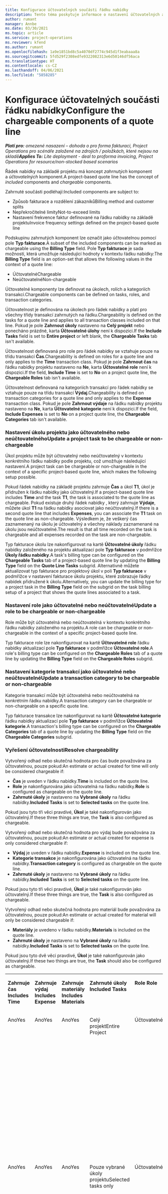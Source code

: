 ```yaml
---
title: Konfigurace účtovatelných součásti řádku nabídky
description: Tento téma poskytuje informace o nastavení účtovatelných a neúčtovatelných komponent na řádku nabídky založeného na projektu.
author: rumant
manager: Annbe
ms.date: 03/30/2021
ms.topic: article
ms.service: project-operations
ms.reviewer: kfend
ms.author: rumant
ms.openlocfilehash: 1a9e1851bd8c5a4070df2774c945d1f3eabaaa8a
ms.sourcegitcommit: 5fd529f2308edfe9322082313e6d50146df56aca
ms.translationtype: HT
ms.contentlocale: cs-CZ
ms.lasthandoff: 04/06/2021
ms.locfileid: "5858285"
---
```

# <a name="configure-the-chargeable-components-of-a-quote-line"></a><span data-ttu-id="de79a-103">Konfigurace účtovatelných součásti řádku nabídky</span><span class="sxs-lookup"><span data-stu-id="de79a-103">Configure the chargeable components of a quote line</span></span> 

<span data-ttu-id="de79a-104">_**Platí pro:** omezené nasazení – dohoda o pro forma fakturaci, Project Operations pro scénáře založené na zdrojích / položkách, které nejsou na skladě_</span><span class="sxs-lookup"><span data-stu-id="de79a-104">_**Applies To:** Lite deployment - deal to proforma invoicing, Project Operations for resource/non-stocked based scenarios_</span></span>

<span data-ttu-id="de79a-105">Řádek nabídky na základě projektu má koncept *zahrnutých* komponent a *účtovatelných* komponent.</span><span class="sxs-lookup"><span data-stu-id="de79a-105">A project-based quote line has the concept of *included* components and *chargeable* components.</span></span>

<span data-ttu-id="de79a-106">Zahrnuté součásti podléhají:</span><span class="sxs-lookup"><span data-stu-id="de79a-106">Included components are subject to:</span></span>

  - <span data-ttu-id="de79a-107">Způsob fakturace a rozdělení zákazníků</span><span class="sxs-lookup"><span data-stu-id="de79a-107">Billing method and customer splits</span></span>
  - <span data-ttu-id="de79a-108">Nepřekročitelné limity</span><span class="sxs-lookup"><span data-stu-id="de79a-108">Not-to-exceed limits</span></span> 
  - <span data-ttu-id="de79a-109">Nastavení frekvence faktur definované na řádku nabídky na základě projektu</span><span class="sxs-lookup"><span data-stu-id="de79a-109">Invoice frequency settings defined on the project-based quote line</span></span>

<span data-ttu-id="de79a-110">Podskupinu zahrnutých komponent lze označit jako účtovatelnou pomocí pole **Typ fakturace**.</span><span class="sxs-lookup"><span data-stu-id="de79a-110">A subset of the included components can be marked as chargeable using the **Billing Type** field.</span></span> <span data-ttu-id="de79a-111">Pole **Typ fakturace** je sada možností, která umožňuje následující hodnoty v kontextu řádku nabídky:</span><span class="sxs-lookup"><span data-stu-id="de79a-111">The **Billing Type** field is an option-set that allows the following values in the context of a quote line:</span></span>

  - <span data-ttu-id="de79a-112">Účtovatelné</span><span class="sxs-lookup"><span data-stu-id="de79a-112">Chargeable</span></span>
  - <span data-ttu-id="de79a-113">Neúčtovatelné</span><span class="sxs-lookup"><span data-stu-id="de79a-113">Non-chargeable</span></span>

<span data-ttu-id="de79a-114">Účtovatelné komponenty lze definovat na úkolech, rolích a kategoriích transakcí.</span><span class="sxs-lookup"><span data-stu-id="de79a-114">Chargeable components can be defined on tasks, roles, and transaction categories.</span></span>

<span data-ttu-id="de79a-115">Účtovatelnost je definována na úkolech pro řádek nabídky a platí pro všechny třídy transakcí zahrnutých na řádku.</span><span class="sxs-lookup"><span data-stu-id="de79a-115">Chargeability is defined on the tasks for a quote line and applies to all transaction classes included on that line.</span></span> <span data-ttu-id="de79a-116">Pokud je pole **Zahrnout úkoly** nastaveno na **Celý projekt** nebo ponecháno prázdné, karta **Účtovatelné úlohy** není k dispozici.</span><span class="sxs-lookup"><span data-stu-id="de79a-116">If the **Include Tasks** field is set to **Entire project** or left blank, the **Chargeable Tasks** tab isn't available.</span></span>

<span data-ttu-id="de79a-117">Účtovatelnost definovaná pro role pro řádek nabídky se vztahuje pouze na třídu transakcí **Čas**.</span><span class="sxs-lookup"><span data-stu-id="de79a-117">Chargeability is defined on roles for a quote line and only applies to the **Time** transaction class.</span></span> <span data-ttu-id="de79a-118">Pokud je pole **Zahrnout čas** na řádku nabídky projektu nastaveno na **Ne**, karta **Účtovatelné role** není k dispozici.</span><span class="sxs-lookup"><span data-stu-id="de79a-118">If the field, **Include Time** is set to **No** on a project quote line, the **Chargeable Roles** tab isn't available.</span></span>

<span data-ttu-id="de79a-119">Účtovatelnost definovaná na kategoriích transakcí pro řádek nabídky se vztahuje pouze na třídu transakcí **Výdaj**.</span><span class="sxs-lookup"><span data-stu-id="de79a-119">Chargeability is defined on transaction categories for a  quote line and only applies to the **Expense** transaction class.</span></span> <span data-ttu-id="de79a-120">Pokud je pole **Zahrnout výdaje** na řádku nabídky projektu nastaveno na **Ne**, karta **Účtovatelné kategorie** není k dispozici.</span><span class="sxs-lookup"><span data-stu-id="de79a-120">If the field, **Include Expenses** is set to **No** on a project quote line, the **Chargeable Categories** tab isn't available.</span></span>

### <a name="update-a-project-task-to-be-chargeable-or-non-chargeable"></a><span data-ttu-id="de79a-121">Nastavení úkolu projektu jako účtovatelného nebo neúčtovatelného</span><span class="sxs-lookup"><span data-stu-id="de79a-121">Update a project task to be chargeable or non-chargeable</span></span>

<span data-ttu-id="de79a-122">Úkol projektu může být účtovatelný nebo neúčtovatelný v kontextu konkrétního řádku nabídky podle projektu, což umožňuje následující nastavení.</span><span class="sxs-lookup"><span data-stu-id="de79a-122">A project task can be chargeable or non-chargeable in the context of a specific project-based quote line, which makes the following setup possible.</span></span>

<span data-ttu-id="de79a-123">Pokud řádek nabídky na základě projektu zahrnuje **Čas** a úkol **T1**, úkol je přidružen k řádku nabídky jako účtovatelný.</span><span class="sxs-lookup"><span data-stu-id="de79a-123">If a project-based quote line includes **Time** and the task **T1**, the task is associated to the quote line as chargeable.</span></span> <span data-ttu-id="de79a-124">Pokud existuje druhý řádek nabídky , který zahrnuje **Výdaje**, můžete úkol **T1** na řádku nabídky asociovat jako neúčtovatelný.</span><span class="sxs-lookup"><span data-stu-id="de79a-124">If there is a second quote line that includes **Expenses**, you can associate the **T1** task on the quote line as non-chargeable.</span></span> <span data-ttu-id="de79a-125">Výsledkem je, že veškerý čas zaznamenaný na úkolu je účtovatelný a všechny náklady zaznamenané na úkolu jsou neúčtovatelné.</span><span class="sxs-lookup"><span data-stu-id="de79a-125">The result is that all time recorded on the task is chargeable and all expenses recorded on the task are non-chargeable.</span></span>

<span data-ttu-id="de79a-126">Typ fakturace úkolu lze nakonfigurovat na kartě **Účtovatelné úkoly** řádku nabídky založeného na projektu aktualizací pole **Typ fakturace** v podmřížce **Úkoly řádku nabídky**.</span><span class="sxs-lookup"><span data-stu-id="de79a-126">A task's billing type can be configured on the **Chargeable Tasks** tab of a project-based quote line by updating the **Billing Type** field on the **Quote Line Tasks** subgrid.</span></span> <span data-ttu-id="de79a-127">Alternativně můžete aktualizovat typ fakturace pro projektový úkol v poli **Typ fakturace** v podmřížce v nastavení fakturace úkolu projektu, které zobrazuje řádky nabídek přidružené k úkolu.</span><span class="sxs-lookup"><span data-stu-id="de79a-127">Alternatively, you can update the billing type for a project task in the **Billing Type** field on the subgrid on the task billing setup of a project that shows the quote lines associated to a task.</span></span>

### <a name="update-a-role-to-be-chargeable-or-non-chargeable"></a><span data-ttu-id="de79a-128">Nastavení role jako účtovatelné nebo neúčtovatelné</span><span class="sxs-lookup"><span data-stu-id="de79a-128">Update a role to be chargeable or non-chargeable</span></span>

<span data-ttu-id="de79a-129">Role může být účtovatelná nebo neúčtovatelná v kontextu konkrétního řádku nabídky založeného na projektu.</span><span class="sxs-lookup"><span data-stu-id="de79a-129">A role can be chargeable or non-chargeable in the context of a specific project-based quote line.</span></span>

<span data-ttu-id="de79a-130">Typ fakturace role lze nakonfigurovat na kartě **Účtovatelné role** řádku nabídky aktualizací pole **Typ fakturace** v podmřížce **Účtovatelné role**.</span><span class="sxs-lookup"><span data-stu-id="de79a-130">A role's billing type can be configured on the **Chargeable Roles** tab of a quote line by updating the **Billing Type** field on the **Chargeable Roles** subgrid.</span></span>

### <a name="update-a-transaction-category-to-be-chargeable-or-non-chargeable"></a><span data-ttu-id="de79a-131">Nastavení kategorie transakcí jako účtovatelné nebo neúčtovatelné</span><span class="sxs-lookup"><span data-stu-id="de79a-131">Update a transaction category to be chargeable or non-chargeable</span></span>

<span data-ttu-id="de79a-132">Kategorie transakcí může být účtovatelná nebo neúčtovatelná na konkrétním řádku nabídky.</span><span class="sxs-lookup"><span data-stu-id="de79a-132">A transaction category can be chargeable or non-chargeable on a specific quote line.</span></span>

<span data-ttu-id="de79a-133">Typ fakturace transakce lze nakonfigurovat na kartě **Účtovatelné kategorie** řádku nabídky aktualizací pole **Typ fakturace** v podmřížce **Účtovatelné kategorie**.</span><span class="sxs-lookup"><span data-stu-id="de79a-133">A transaction's billing type can be configured on the **Chargeable Categories** tab of a quote line by updating the **Billing Type** field on the **Chargeable Categories** subgrid.</span></span>

### <a name="resolve-chargeability"></a><span data-ttu-id="de79a-134">Vyřešení účtovatelnosti</span><span class="sxs-lookup"><span data-stu-id="de79a-134">Resolve chargeability</span></span>
<span data-ttu-id="de79a-135">Vytvořený odhad nebo skutečná hodnota pro čas bude považována za účtovatelnou, pouze pokud:</span><span class="sxs-lookup"><span data-stu-id="de79a-135">An estimate or actual created for time will only be considered chargeable if:</span></span>

   - <span data-ttu-id="de79a-136">**Čas** je uveden v řádku nabídky.</span><span class="sxs-lookup"><span data-stu-id="de79a-136">**Time** is included on the quote line.</span></span>
   - <span data-ttu-id="de79a-137">**Role** je nakonfigurována jako účtovatelná na řádku nabídky.</span><span class="sxs-lookup"><span data-stu-id="de79a-137">**Role** is configured as chargeable on the quote line.</span></span>
   - <span data-ttu-id="de79a-138">**Zahrnuté úkoly** je nastaveno na **Vybrané úkoly** na řádku nabídky.</span><span class="sxs-lookup"><span data-stu-id="de79a-138">**Included Tasks** is set to **Selected tasks** on the quote line.</span></span> 

<span data-ttu-id="de79a-139">Pokud jsou tyto tři věci pravdivé, **Úkol** je také nakonfigurován jako účtovatelný.</span><span class="sxs-lookup"><span data-stu-id="de79a-139">If these three things are true, the **Task** is also configured as chargeable.</span></span> 

<span data-ttu-id="de79a-140">Vytvořený odhad nebo skutečná hodnota pro výdaj bude považována za účtovatelnou, pouze pokud:</span><span class="sxs-lookup"><span data-stu-id="de79a-140">An estimate or actual created for expense is only considered chargeable if:</span></span> 

   - <span data-ttu-id="de79a-141">**Výdaj** je uveden v řádku nabídky.</span><span class="sxs-lookup"><span data-stu-id="de79a-141">**Expense** is included on the quote line.</span></span>
   - <span data-ttu-id="de79a-142">**Kategorie transakce** je nakonfigurována jako účtovatelná na řádku nabídky.</span><span class="sxs-lookup"><span data-stu-id="de79a-142">**Transaction category** is configured as chargeable on the quote line.</span></span>
   - <span data-ttu-id="de79a-143">**Zahrnuté úkoly** je nastaveno na **Vybrané úkoly** na řádku nabídky.</span><span class="sxs-lookup"><span data-stu-id="de79a-143">**Included Tasks** is set to **Selected tasks** on the quote line.</span></span>

<span data-ttu-id="de79a-144">Pokud jsou tyto tři věci pravdivé, **Úkol** je také nakonfigurován jako účtovatelný.</span><span class="sxs-lookup"><span data-stu-id="de79a-144">If these three things are true, the **Task** is also configured as chargeable.</span></span> 

<span data-ttu-id="de79a-145">Vytvořený odhad nebo skutečná hodnota pro materiál bude považována za účtovatelnou, pouze pokud:</span><span class="sxs-lookup"><span data-stu-id="de79a-145">An estimate or actual created for material will only be considered chargeable if:</span></span>

   - <span data-ttu-id="de79a-146">**Materiály** je uvedeno v řádku nabídky.</span><span class="sxs-lookup"><span data-stu-id="de79a-146">**Materials** is included on the quote line.</span></span>
   - <span data-ttu-id="de79a-147">**Zahrnuté úkoly** je nastaveno na **Vybrané úkoly** na řádku nabídky.</span><span class="sxs-lookup"><span data-stu-id="de79a-147">**Included Tasks** is set to **Selected tasks** on the quote line.</span></span>

<span data-ttu-id="de79a-148">Pokud jsou tyto dvě věci pravdivé, **Úkol** je také nakonfigurován jako účtovatelný.</span><span class="sxs-lookup"><span data-stu-id="de79a-148">If these two things are true, the **Task** should also be configured as chargeable.</span></span> 


<table border="0" cellspacing="0" cellpadding="0">
    <tbody>
        <tr>
            <td width="70" valign="top">
                <p><span data-ttu-id="de79a-149">
                    <strong>Zahrnuje čas</strong>
                </span><span class="sxs-lookup"><span data-stu-id="de79a-149">
                    <strong>Includes Time</strong>
                </span></span></p>
            </td>
            <td width="78" valign="top">
                <p><span data-ttu-id="de79a-150">
                    <strong>Zahrnuje výdaj</strong>
                    <strong></strong>
                </span><span class="sxs-lookup"><span data-stu-id="de79a-150">
                    <strong>Includes Expense</strong>
                    <strong></strong>
                </span></span></p>
            </td>
            <td width="63" valign="top">
                <p><span data-ttu-id="de79a-151">
                    <strong>Zahrnuje materiály</strong>
                    <strong></strong>
                </span><span class="sxs-lookup"><span data-stu-id="de79a-151">
                    <strong>Includes Materials</strong>
                    <strong></strong>
                </span></span></p>
            </td>
            <td width="75" valign="top">
                <p><span data-ttu-id="de79a-152">
                    <strong>Zahrnuté úkoly</strong>
                    <strong></strong>
                </span><span class="sxs-lookup"><span data-stu-id="de79a-152">
                    <strong>Included Tasks</strong>
                    <strong></strong>
                </span></span></p>
            </td>
            <td width="65" valign="top">
                <p><span data-ttu-id="de79a-153">
                    <strong>Role</strong>
                    <strong></strong>
                </span><span class="sxs-lookup"><span data-stu-id="de79a-153">
                    <strong>Role</strong>
                    <strong></strong>
                </span></span></p>
            </td>
            <td width="70" valign="top">
                <p><span data-ttu-id="de79a-154">
                    <strong>Kategorie</strong>
                    <strong></strong>
                </span><span class="sxs-lookup"><span data-stu-id="de79a-154">
                    <strong>Category</strong>
                    <strong></strong>
                </span></span></p>
            </td>
            <td width="65" valign="top">
                <p><span data-ttu-id="de79a-155">
                    <strong>Úkol</strong>
                    <strong></strong>
                </span><span class="sxs-lookup"><span data-stu-id="de79a-155">
                    <strong>Task</strong>
                    <strong></strong>
                </span></span></p>
            </td>
            <td width="350" valign="top">
                <p><span data-ttu-id="de79a-156">
                    <strong>Dopad účtovatelnosti</strong>
                </span><span class="sxs-lookup"><span data-stu-id="de79a-156">
                    <strong>Chargeability impact</strong>
                </span></span></p>
            </td>
        </tr>
        <tr>
            <td width="70" valign="top">
                <p>
<span data-ttu-id="de79a-157">Ano</span><span class="sxs-lookup"><span data-stu-id="de79a-157">Yes</span></span> </p>
            </td>
            <td width="78" valign="top">
                <p>
<span data-ttu-id="de79a-158">Ano</span><span class="sxs-lookup"><span data-stu-id="de79a-158">Yes</span></span> </p>
            </td>
            <td width="63" valign="top">
                <p>
<span data-ttu-id="de79a-159">Ano</span><span class="sxs-lookup"><span data-stu-id="de79a-159">Yes</span></span> </p>
            </td>
            <td width="75" valign="top">
                <p>
<span data-ttu-id="de79a-160">Celý projekt</span><span class="sxs-lookup"><span data-stu-id="de79a-160">Entire Project</span></span> </p>
            </td>
            <td width="65" valign="top">
                <p>
<span data-ttu-id="de79a-161">Účtovatelné</span><span class="sxs-lookup"><span data-stu-id="de79a-161">Chargeable</span></span> </p>
            </td>
            <td width="70" valign="top">
                <p>
<span data-ttu-id="de79a-162">Účtovatelné</span><span class="sxs-lookup"><span data-stu-id="de79a-162">Chargeable</span></span> </p>
            </td>
            <td width="65" valign="top">
                <p>
<span data-ttu-id="de79a-163">Nelze nastavit</span><span class="sxs-lookup"><span data-stu-id="de79a-163">Cannot be set</span></span> </p>
            </td>
            <td width="350" valign="top">
                <p>
<span data-ttu-id="de79a-164">Skutečná fakturace na čas: Účtovatelné</span><span class="sxs-lookup"><span data-stu-id="de79a-164">Billing on a time actual: Chargeable</span></span> </p>
                <p>
<span data-ttu-id="de79a-165">Typ fakturace při skutečných výdajích: Účtovatelné</span><span class="sxs-lookup"><span data-stu-id="de79a-165">Billing type on expense actual: Chargeable</span></span> </p>
                <p>
<span data-ttu-id="de79a-166">Typ fakturace na skutečnou hodnotu materiálu: účtovatelná</span><span class="sxs-lookup"><span data-stu-id="de79a-166">Billing type on material actual: Chargeable</span></span> </p>
            </td>
        </tr>
        <tr>
            <td width="70" valign="top">
                <p>
<span data-ttu-id="de79a-167">Ano</span><span class="sxs-lookup"><span data-stu-id="de79a-167">Yes</span></span> </p>
            </td>
            <td width="78" valign="top">
                <p>
<span data-ttu-id="de79a-168">Ano</span><span class="sxs-lookup"><span data-stu-id="de79a-168">Yes</span></span> </p>
            </td>
            <td width="63" valign="top">
                <p>
<span data-ttu-id="de79a-169">Ano</span><span class="sxs-lookup"><span data-stu-id="de79a-169">Yes</span></span> </p>
            </td>
            <td width="75" valign="top">
                <p>
<span data-ttu-id="de79a-170">Pouze vybrané úkoly projektu</span><span class="sxs-lookup"><span data-stu-id="de79a-170">Selected tasks only</span></span> </p>
            </td>
            <td width="65" valign="top">
                <p>
<span data-ttu-id="de79a-171">Účtovatelné</span><span class="sxs-lookup"><span data-stu-id="de79a-171">Chargeable</span></span> </p>
            </td>
            <td width="70" valign="top">
                <p>
<span data-ttu-id="de79a-172">Účtovatelné</span><span class="sxs-lookup"><span data-stu-id="de79a-172">Chargeable</span></span> </p>
            </td>
            <td width="65" valign="top">
                <p>
<span data-ttu-id="de79a-173">Účtovatelné</span><span class="sxs-lookup"><span data-stu-id="de79a-173">Chargeable</span></span> </p>
            </td>
            <td width="350" valign="top">
                <p>
<span data-ttu-id="de79a-174">Skutečná fakturace na čas: Účtovatelné</span><span class="sxs-lookup"><span data-stu-id="de79a-174">Billing on a time actual: Chargeable</span></span> </p>
                <p>
<span data-ttu-id="de79a-175">Typ fakturace při skutečných výdajích: Účtovatelné</span><span class="sxs-lookup"><span data-stu-id="de79a-175">Billing type on expense actual: Chargeable</span></span> </p>
                <p>
<span data-ttu-id="de79a-176">Typ fakturace na skutečnou hodnotu materiálu: účtovatelná</span><span class="sxs-lookup"><span data-stu-id="de79a-176">Billing type on material actual: Chargeable</span></span> </p>
            </td>
        </tr>
        <tr>
            <td width="70" valign="top">
                <p>
<span data-ttu-id="de79a-177">Ano</span><span class="sxs-lookup"><span data-stu-id="de79a-177">Yes</span></span> </p>
            </td>
            <td width="78" valign="top">
                <p>
<span data-ttu-id="de79a-178">Ano</span><span class="sxs-lookup"><span data-stu-id="de79a-178">Yes</span></span> </p>
            </td>
            <td width="63" valign="top">
                <p>
<span data-ttu-id="de79a-179">Ano</span><span class="sxs-lookup"><span data-stu-id="de79a-179">Yes</span></span> </p>
            </td>
            <td width="75" valign="top">
                <p>
<span data-ttu-id="de79a-180">Pouze vybrané úkoly projektu</span><span class="sxs-lookup"><span data-stu-id="de79a-180">Selected tasks only</span></span> </p>
            </td>
            <td width="65" valign="top">
                <p><span data-ttu-id="de79a-181">
                    <strong>Neúčtovatelné</strong>
                </span><span class="sxs-lookup"><span data-stu-id="de79a-181">
                    <strong>Non - Chargeable</strong>
                </span></span></p>
            </td>
            <td width="70" valign="top">
                <p>
<span data-ttu-id="de79a-182">Účtovatelné</span><span class="sxs-lookup"><span data-stu-id="de79a-182">Chargeable</span></span> </p>
            </td>
            <td width="65" valign="top">
                <p>
<span data-ttu-id="de79a-183">Účtovatelné</span><span class="sxs-lookup"><span data-stu-id="de79a-183">Chargeable</span></span> </p>
            </td>
            <td width="350" valign="top">
                <p>
<span data-ttu-id="de79a-184">Skutečná fakturace na čas: <strong>Neúčtovatelná</strong>
                </span><span class="sxs-lookup"><span data-stu-id="de79a-184">Billing on a time actual: <strong>Non-Chargeable</strong>
                </span></span></p>
                <p>
<span data-ttu-id="de79a-185">Typ fakturace při skutečných výdajích: Účtovatelné</span><span class="sxs-lookup"><span data-stu-id="de79a-185">Billing type on expense actual: Chargeable</span></span> </p>
                <p>
<span data-ttu-id="de79a-186">Typ fakturace na skutečnou hodnotu materiálu: účtovatelná</span><span class="sxs-lookup"><span data-stu-id="de79a-186">Billing type on material actual: Chargeable</span></span> </p>
            </td>
        </tr>
        <tr>
            <td width="70" valign="top">
                <p>
<span data-ttu-id="de79a-187">Ano</span><span class="sxs-lookup"><span data-stu-id="de79a-187">Yes</span></span> </p>
            </td>
            <td width="78" valign="top">
                <p>
<span data-ttu-id="de79a-188">Ano</span><span class="sxs-lookup"><span data-stu-id="de79a-188">Yes</span></span> </p>
            </td>
            <td width="63" valign="top">
                <p>
<span data-ttu-id="de79a-189">Ano</span><span class="sxs-lookup"><span data-stu-id="de79a-189">Yes</span></span> </p>
            </td>
            <td width="75" valign="top">
                <p>
<span data-ttu-id="de79a-190">Pouze vybrané úkoly projektu</span><span class="sxs-lookup"><span data-stu-id="de79a-190">Selected tasks only</span></span> </p>
            </td>
            <td width="65" valign="top">
                <p>
<span data-ttu-id="de79a-191">Účtovatelné</span><span class="sxs-lookup"><span data-stu-id="de79a-191">Chargeable</span></span> </p>
            </td>
            <td width="70" valign="top">
                <p>
<span data-ttu-id="de79a-192">Účtovatelné</span><span class="sxs-lookup"><span data-stu-id="de79a-192">Chargeable</span></span> </p>
            </td>
            <td width="65" valign="top">
                <p><span data-ttu-id="de79a-193">
                    <strong>Neúčtovatelné</strong>
                </span><span class="sxs-lookup"><span data-stu-id="de79a-193">
                    <strong>Non-Chargeable</strong>
                </span></span></p>
            </td>
            <td width="350" valign="top">
                <p>
<span data-ttu-id="de79a-194">Skutečná fakturace na čas: <strong>Neúčtovatelná</strong>
                </span><span class="sxs-lookup"><span data-stu-id="de79a-194">Billing on a time actual: <strong>Non-Chargeable</strong>
                </span></span></p>
                <p>
<span data-ttu-id="de79a-195">Typ fakturace při skutečných výdajích: <strong>Neúčtovatelné</strong>
                </span><span class="sxs-lookup"><span data-stu-id="de79a-195">Billing type on expense actual: <strong>Non-Chargeable</strong>
                </span></span></p>
                <p>
<span data-ttu-id="de79a-196">Typ fakturace při skutečném materiálu: <strong>Neúčtovatelné</strong>
                </span><span class="sxs-lookup"><span data-stu-id="de79a-196">Billing type on material actual: <strong>Non-Chargeable</strong>
                </span></span></p>
            </td>
        </tr>
        <tr>
            <td width="70" valign="top">
                <p>
<span data-ttu-id="de79a-197">Ano</span><span class="sxs-lookup"><span data-stu-id="de79a-197">Yes</span></span> </p>
            </td>
            <td width="78" valign="top">
                <p>
<span data-ttu-id="de79a-198">Ano</span><span class="sxs-lookup"><span data-stu-id="de79a-198">Yes</span></span> </p>
            </td>
            <td width="63" valign="top">
                <p>
<span data-ttu-id="de79a-199">Ano</span><span class="sxs-lookup"><span data-stu-id="de79a-199">Yes</span></span> </p>
            </td>
            <td width="75" valign="top">
                <p>
<span data-ttu-id="de79a-200">Pouze vybrané úkoly projektu</span><span class="sxs-lookup"><span data-stu-id="de79a-200">Selected tasks only</span></span> </p>
            </td>
            <td width="65" valign="top">
                <p><span data-ttu-id="de79a-201">
                    <strong>Neúčtovatelné</strong>
                </span><span class="sxs-lookup"><span data-stu-id="de79a-201">
                    <strong>Non-Chargeable</strong>
                </span></span></p>
            </td>
            <td width="70" valign="top">
                <p>
<span data-ttu-id="de79a-202">Účtovatelné</span><span class="sxs-lookup"><span data-stu-id="de79a-202">Chargeable</span></span> </p>
            </td>
            <td width="65" valign="top">
                <p><span data-ttu-id="de79a-203">
                    <strong>Neúčtovatelné</strong>
                </span><span class="sxs-lookup"><span data-stu-id="de79a-203">
                    <strong>Non- Chargeable</strong>
                </span></span></p>
            </td>
            <td width="350" valign="top">
                <p>
<span data-ttu-id="de79a-204">Skutečná fakturace na čas: <strong>Neúčtovatelná</strong>
                </span><span class="sxs-lookup"><span data-stu-id="de79a-204">Billing on a time actual: <strong>Non-Chargeable</strong>
                </span></span></p>
                <p>
<span data-ttu-id="de79a-205">Typ fakturace při skutečných výdajích: <strong>Neúčtovatelné</strong>
                </span><span class="sxs-lookup"><span data-stu-id="de79a-205">Billing type on expense actual: <strong>Non-Chargeable</strong>
                </span></span></p>
                <p>
<span data-ttu-id="de79a-206">Typ fakturace při skutečném materiálu: <strong>Neúčtovatelné</strong>
                </span><span class="sxs-lookup"><span data-stu-id="de79a-206">Billing type on material actual: <strong> Non-Chargeable</strong>
                </span></span></p>
            </td>
        </tr>
        <tr>
            <td width="70" valign="top">
                <p>
<span data-ttu-id="de79a-207">Ano</span><span class="sxs-lookup"><span data-stu-id="de79a-207">Yes</span></span> </p>
            </td>
            <td width="78" valign="top">
                <p>
<span data-ttu-id="de79a-208">Ano</span><span class="sxs-lookup"><span data-stu-id="de79a-208">Yes</span></span> </p>
            </td>
            <td width="63" valign="top">
                <p>
<span data-ttu-id="de79a-209">Ano</span><span class="sxs-lookup"><span data-stu-id="de79a-209">Yes</span></span> </p>
            </td>
            <td width="75" valign="top">
                <p>
<span data-ttu-id="de79a-210">Pouze vybrané úkoly projektu</span><span class="sxs-lookup"><span data-stu-id="de79a-210">Selected tasks only</span></span> </p>
            </td>
            <td width="65" valign="top">
                <p><span data-ttu-id="de79a-211">
                    <strong>Neúčtovatelné</strong>
                </span><span class="sxs-lookup"><span data-stu-id="de79a-211">
                    <strong>Non-Chargeable</strong>
                </span></span></p>
            </td>
            <td width="70" valign="top">
                <p><span data-ttu-id="de79a-212">
                    <strong>Neúčtovatelné</strong>
                </span><span class="sxs-lookup"><span data-stu-id="de79a-212">
                    <strong>Non-Chargeable</strong>
                </span></span></p>
            </td>
            <td width="65" valign="top">
                <p>
<span data-ttu-id="de79a-213">Účtovatelné</span><span class="sxs-lookup"><span data-stu-id="de79a-213">Chargeable</span></span> </p>
            </td>
            <td width="350" valign="top">
                <p>
<span data-ttu-id="de79a-214">Skutečná fakturace na čas: <strong>Neúčtovatelná</strong>
                </span><span class="sxs-lookup"><span data-stu-id="de79a-214">Billing on a time actual: <strong>Non-Chargeable</strong>
                </span></span></p>
                <p>
<span data-ttu-id="de79a-215">Typ fakturace při skutečných výdajích: <strong>Neúčtovatelné</strong>
                </span><span class="sxs-lookup"><span data-stu-id="de79a-215">Billing type on expense actual: <strong> Non-Chargeable</strong>
                </span></span></p>
                <p>
<span data-ttu-id="de79a-216">Typ fakturace na skutečnou hodnotu materiálu: účtovatelná</span><span class="sxs-lookup"><span data-stu-id="de79a-216">Billing type on material actual: Chargeable</span></span> </p>
            </td>
        </tr>
        <tr>
            <td width="70" valign="top">
                <p><span data-ttu-id="de79a-217">
                    <strong>No</strong>
                </span><span class="sxs-lookup"><span data-stu-id="de79a-217">
                    <strong>No</strong>
                </span></span></p>
            </td>
            <td width="78" valign="top">
                <p>
<span data-ttu-id="de79a-218">Ano</span><span class="sxs-lookup"><span data-stu-id="de79a-218">Yes</span></span> </p>
            </td>
            <td width="63" valign="top">
                <p>
<span data-ttu-id="de79a-219">Ano</span><span class="sxs-lookup"><span data-stu-id="de79a-219">Yes</span></span> </p>
            </td>
            <td width="75" valign="top">
                <p>
<span data-ttu-id="de79a-220">Celý projekt</span><span class="sxs-lookup"><span data-stu-id="de79a-220">Entire Project</span></span> </p>
            </td>
            <td width="65" valign="top">
                <p>
<span data-ttu-id="de79a-221">Nelze nastavit</span><span class="sxs-lookup"><span data-stu-id="de79a-221">Cannot be set</span></span> </p>
            </td>
            <td width="70" valign="top">
                <p><span data-ttu-id="de79a-222">
                    <strong>Účtovatelné</strong>
                </span><span class="sxs-lookup"><span data-stu-id="de79a-222">
                    <strong>Chargeable</strong>
                </span></span></p>
            </td>
            <td width="65" valign="top">
                <p>
<span data-ttu-id="de79a-223">Nelze nastavit</span><span class="sxs-lookup"><span data-stu-id="de79a-223">Cannot be set</span></span> </p>
            </td>
            <td width="350" valign="top">
                <p>
<span data-ttu-id="de79a-224">Skutečná fakturace na čas: <strong>Není k dispozici</strong>
                </span><span class="sxs-lookup"><span data-stu-id="de79a-224">Billing on a time actual: <strong>Not available</strong>
                </span></span></p>
                <p>
<span data-ttu-id="de79a-225">Typ fakturace při skutečných výdajích: Účtovatelné</span><span class="sxs-lookup"><span data-stu-id="de79a-225">Billing type on expense actual: Chargeable</span></span> </p>
                <p>
<span data-ttu-id="de79a-226">Typ fakturace na skutečnou hodnotu materiálu: účtovatelná</span><span class="sxs-lookup"><span data-stu-id="de79a-226">Billing type on material actual: Chargeable</span></span> </p>
            </td>
        </tr>
        <tr>
            <td width="70" valign="top">
                <p><span data-ttu-id="de79a-227">
                    <strong>No</strong>
                </span><span class="sxs-lookup"><span data-stu-id="de79a-227">
                    <strong>No</strong>
                </span></span></p>
            </td>
            <td width="78" valign="top">
                <p>
<span data-ttu-id="de79a-228">Ano</span><span class="sxs-lookup"><span data-stu-id="de79a-228">Yes</span></span> </p>
            </td>
            <td width="63" valign="top">
                <p>
<span data-ttu-id="de79a-229">Ano</span><span class="sxs-lookup"><span data-stu-id="de79a-229">Yes</span></span> </p>
            </td>
            <td width="75" valign="top">
                <p>
<span data-ttu-id="de79a-230">Celý projekt</span><span class="sxs-lookup"><span data-stu-id="de79a-230">Entire Project</span></span> </p>
            </td>
            <td width="65" valign="top">
                <p>
<span data-ttu-id="de79a-231">Nelze nastavit</span><span class="sxs-lookup"><span data-stu-id="de79a-231">Cannot be set</span></span> </p>
            </td>
            <td width="70" valign="top">
                <p><span data-ttu-id="de79a-232">
                    <strong>Neúčtovatelné</strong>
                </span><span class="sxs-lookup"><span data-stu-id="de79a-232">
                    <strong>Non-Chargeable</strong>
                </span></span></p>
            </td>
            <td width="65" valign="top">
                <p>
<span data-ttu-id="de79a-233">Nelze nastavit</span><span class="sxs-lookup"><span data-stu-id="de79a-233">Cannot be set</span></span> </p>
            </td>
            <td width="350" valign="top">
                <p>
<span data-ttu-id="de79a-234">Skutečná fakturace na čas: <strong>Není k dispozici</strong>
                </span><span class="sxs-lookup"><span data-stu-id="de79a-234">Billing on a time actual: <strong>Not available</strong>
                </span></span></p>
                <p>
<span data-ttu-id="de79a-235">Typ fakturace při skutečných výdajích: <strong>Neúčtovatelné</strong>
                </span><span class="sxs-lookup"><span data-stu-id="de79a-235">Billing type on expense actual: <strong> Non-chargeable</strong>
                </span></span></p>
                <p>
<span data-ttu-id="de79a-236">Typ fakturace na skutečnou hodnotu materiálu: účtovatelná</span><span class="sxs-lookup"><span data-stu-id="de79a-236">Billing type on material actual: Chargeable</span></span> </p>
            </td>
        </tr>
        <tr>
            <td width="70" valign="top">
                <p>
<span data-ttu-id="de79a-237">Ano</span><span class="sxs-lookup"><span data-stu-id="de79a-237">Yes</span></span> </p>
            </td>
            <td width="78" valign="top">
                <p><span data-ttu-id="de79a-238">
                    <strong>No</strong>
                </span><span class="sxs-lookup"><span data-stu-id="de79a-238">
                    <strong>No</strong>
                </span></span></p>
            </td>
            <td width="63" valign="top">
                <p>
<span data-ttu-id="de79a-239">Ano</span><span class="sxs-lookup"><span data-stu-id="de79a-239">Yes</span></span> </p>
            </td>
            <td width="75" valign="top">
                <p>
<span data-ttu-id="de79a-240">Celý projekt</span><span class="sxs-lookup"><span data-stu-id="de79a-240">Entire Project</span></span> </p>
            </td>
            <td width="65" valign="top">
                <p>
<span data-ttu-id="de79a-241">Účtovatelné</span><span class="sxs-lookup"><span data-stu-id="de79a-241">Chargeable</span></span> </p>
            </td>
            <td width="70" valign="top">
                <p>
<span data-ttu-id="de79a-242">Nelze nastavit</span><span class="sxs-lookup"><span data-stu-id="de79a-242">Cannot be set</span></span> </p>
            </td>
            <td width="65" valign="top">
                <p>
<span data-ttu-id="de79a-243">Nelze nastavit</span><span class="sxs-lookup"><span data-stu-id="de79a-243">Cannot be set</span></span> </p>
            </td>
            <td width="350" valign="top">
                <p>
<span data-ttu-id="de79a-244">Skutečná fakturace na čas: Účtovatelné</span><span class="sxs-lookup"><span data-stu-id="de79a-244">Billing on a time actual: Chargeable</span></span> </p>
                <p>
<span data-ttu-id="de79a-245">Typ fakturace při skutečných výdajích: <strong>Není k dispozici</strong>
                </span><span class="sxs-lookup"><span data-stu-id="de79a-245">Billing type on expense actual:<strong> Not available</strong>
                </span></span></p>
                <p>
<span data-ttu-id="de79a-246">Typ fakturace na skutečnou hodnotu materiálu: účtovatelná</span><span class="sxs-lookup"><span data-stu-id="de79a-246">Billing type on material actual: Chargeable</span></span> </p>
            </td>
        </tr>
        <tr>
            <td width="70" valign="top">
                <p>
<span data-ttu-id="de79a-247">Ano</span><span class="sxs-lookup"><span data-stu-id="de79a-247">Yes</span></span> </p>
            </td>
            <td width="78" valign="top">
                <p><span data-ttu-id="de79a-248">
                    <strong>No</strong>
                </span><span class="sxs-lookup"><span data-stu-id="de79a-248">
                    <strong>No</strong>
                </span></span></p>
            </td>
            <td width="63" valign="top">
                <p>
<span data-ttu-id="de79a-249">Ano</span><span class="sxs-lookup"><span data-stu-id="de79a-249">Yes</span></span> </p>
            </td>
            <td width="75" valign="top">
                <p>
<span data-ttu-id="de79a-250">Celý projekt</span><span class="sxs-lookup"><span data-stu-id="de79a-250">Entire Project</span></span> </p>
            </td>
            <td width="65" valign="top">
                <p><span data-ttu-id="de79a-251">
                    <strong>Neúčtovatelné</strong>
                </span><span class="sxs-lookup"><span data-stu-id="de79a-251">
                    <strong>Non-Chargeable</strong>
                </span></span></p>
            </td>
            <td width="70" valign="top">
                <p>
<span data-ttu-id="de79a-252">Nelze nastavit</span><span class="sxs-lookup"><span data-stu-id="de79a-252">Cannot be set</span></span> </p>
            </td>
            <td width="65" valign="top">
                <p>
<span data-ttu-id="de79a-253">Nelze nastavit</span><span class="sxs-lookup"><span data-stu-id="de79a-253">Cannot be set</span></span> </p>
            </td>
            <td width="350" valign="top">
                <p>
<span data-ttu-id="de79a-254">Skutečná fakturace na čas: <strong>Neúčtovatelná</strong>
                </span><span class="sxs-lookup"><span data-stu-id="de79a-254">Billing on a time actual: <strong>Non-chargeable </strong>
                </span></span></p>
                <p>
<span data-ttu-id="de79a-255">Typ fakturace při skutečných výdajích: <strong>Není k dispozici</strong>
                </span><span class="sxs-lookup"><span data-stu-id="de79a-255">Billing type on expense actual:<strong> Not available</strong>
                </span></span></p>
                <p>
<span data-ttu-id="de79a-256">Typ fakturace na skutečnou hodnotu materiálu: účtovatelná</span><span class="sxs-lookup"><span data-stu-id="de79a-256">Billing type on material actual: Chargeable</span></span> </p>
            </td>
        </tr>
        <tr>
            <td width="70" valign="top">
                <p>
<span data-ttu-id="de79a-257">Ano</span><span class="sxs-lookup"><span data-stu-id="de79a-257">Yes</span></span> </p>
            </td>
            <td width="78" valign="top">
                <p>
<span data-ttu-id="de79a-258">Ano</span><span class="sxs-lookup"><span data-stu-id="de79a-258">Yes</span></span> </p>
            </td>
            <td width="63" valign="top">
                <p><span data-ttu-id="de79a-259">
                    <strong>No</strong>
                </span><span class="sxs-lookup"><span data-stu-id="de79a-259">
                    <strong>No</strong>
                </span></span></p>
            </td>
            <td width="75" valign="top">
                <p>
<span data-ttu-id="de79a-260">Celý projekt</span><span class="sxs-lookup"><span data-stu-id="de79a-260">Entire Project</span></span> </p>
            </td>
            <td width="65" valign="top">
                <p>
<span data-ttu-id="de79a-261">Účtovatelné</span><span class="sxs-lookup"><span data-stu-id="de79a-261">Chargeable</span></span> </p>
            </td>
            <td width="70" valign="top">
                <p>
<span data-ttu-id="de79a-262">Účtovatelné</span><span class="sxs-lookup"><span data-stu-id="de79a-262">Chargeable</span></span> </p>
            </td>
            <td width="65" valign="top">
                <p>
<span data-ttu-id="de79a-263">Nelze nastavit</span><span class="sxs-lookup"><span data-stu-id="de79a-263">Cannot be set</span></span> </p>
            </td>
            <td width="350" valign="top">
                <p>
<span data-ttu-id="de79a-264">Skutečná fakturace na čas: Účtovatelné</span><span class="sxs-lookup"><span data-stu-id="de79a-264">Billing on a time actual: Chargeable</span></span> </p>
                <p>
<span data-ttu-id="de79a-265">Typ fakturace při skutečných výdajích: Účtovatelné</span><span class="sxs-lookup"><span data-stu-id="de79a-265">Billing type on expense actual: Chargeable</span></span> </p>
                <p>
<span data-ttu-id="de79a-266">Typ fakturace při skutečném materiálu: <strong>Není k dispozici</strong>
                </span><span class="sxs-lookup"><span data-stu-id="de79a-266">Billing type on material actual: <strong> Not available</strong>
                </span></span></p>
            </td>
        </tr>
        <tr>
            <td width="70" valign="top">
                <p>
<span data-ttu-id="de79a-267">Ano</span><span class="sxs-lookup"><span data-stu-id="de79a-267">Yes</span></span> </p>
            </td>
            <td width="78" valign="top">
                <p>
<span data-ttu-id="de79a-268">Ano</span><span class="sxs-lookup"><span data-stu-id="de79a-268">Yes</span></span> </p>
            </td>
            <td width="63" valign="top">
                <p><span data-ttu-id="de79a-269">
                    <strong>No</strong>
                </span><span class="sxs-lookup"><span data-stu-id="de79a-269">
                    <strong>No</strong>
                </span></span></p>
            </td>
            <td width="75" valign="top">
                <p>
<span data-ttu-id="de79a-270">Celý projekt</span><span class="sxs-lookup"><span data-stu-id="de79a-270">Entire Project</span></span> </p>
            </td>
            <td width="65" valign="top">
                <p><span data-ttu-id="de79a-271">
                    <strong>Neúčtovatelné</strong>
                </span><span class="sxs-lookup"><span data-stu-id="de79a-271">
                    <strong>Non-Chargeable</strong>
                </span></span></p>
            </td>
            <td width="70" valign="top">
                <p><span data-ttu-id="de79a-272">
                    <strong>Neúčtovatelné</strong>
                </span><span class="sxs-lookup"><span data-stu-id="de79a-272">
                    <strong>Non-chargeable</strong>
                </span></span></p>
            </td>
            <td width="65" valign="top">
                <p>
<span data-ttu-id="de79a-273">Nelze nastavit</span><span class="sxs-lookup"><span data-stu-id="de79a-273">Cannot be set</span></span> </p>
            </td>
            <td width="350" valign="top">
                <p>
<span data-ttu-id="de79a-274">Skutečná fakturace na čas: <strong>Neúčtovatelná</strong>
                </span><span class="sxs-lookup"><span data-stu-id="de79a-274">Billing on a time actual: <strong>Non-chargeable </strong>
                </span></span></p>
                <p>
<span data-ttu-id="de79a-275">Typ fakturace při skutečných výdajích: <strong>Neúčtovatelné</strong>
                </span><span class="sxs-lookup"><span data-stu-id="de79a-275">Billing type on expense actual:<strong> Non-chargeable </strong>
                </span></span></p>
                <p>
<span data-ttu-id="de79a-276">Typ fakturace při skutečném materiálu: <strong>Není k dispozici</strong>
                </span><span class="sxs-lookup"><span data-stu-id="de79a-276">Billing type on material actual:<strong> Not available</strong>
                </span></span></p>
            </td>
        </tr>
    </tbody>
</table>



[!INCLUDE[footer-include](../../includes/footer-banner.md)]
